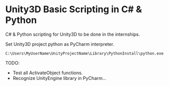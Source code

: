 # Unity3D Basic Scripting in C# & Python
C# & Python scripting for Unity3D to be done in the internships. 

Set Unity3D project python as PyCharm interpreter.

`C:\Users\MyUserName\UnityProjectName\Library\PythonInstall\python.exe`

TODO: 
- Test all ActivateObject functions.
- Recognize UnityEngine library in PyCharm...
